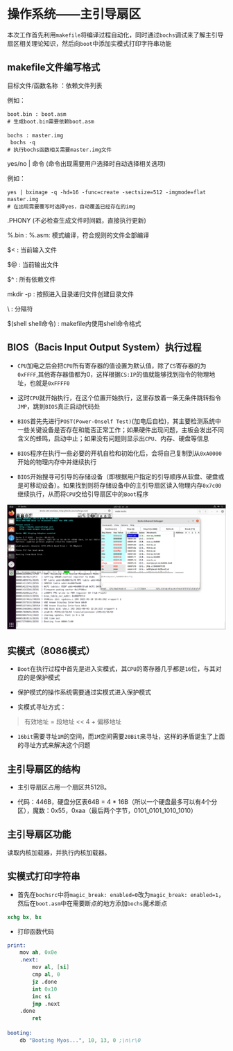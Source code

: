 # 操作系统——主引导扇区

本次工作首先利用`makefile`将编译过程自动化，同时通过`bochs`调试来了解主引导扇区相关理论知识，然后向`boot`中添加实模式打印字符串功能

## makefile文件编写格式

目标文件/函数名称 ：依赖文件列表

例如：

```console
boot.bin : boot.asm
# 生成boot.bin需要依赖boot.asm

bochs : master.img
 bochs -q
# 执行bochs函数相关需要master.img文件
```

yes/no | 命令     (命令出现需要用户选择时自动选择相关选项)

例如：

```console
yes | bximage -q -hd=16 -func=create -sectsize=512 -imgmode=flat master.img 
# 在出现需要覆写时选择yes，自动覆盖已经存在的img
```

.PHONY           (不必检查生成文件时间戳，直接执行更新)

%.bin : %.asm: 模式编译，符合规则的文件全部编译

$< : 当前输入文件

$@ : 当前输出文件

$^ : 所有依赖文件

mkdir -p : 按照进入目录递归文件创建目录文件

\ : 分隔符

$(shell shell命令) : makefile内使用shell命令格式

## BIOS（Bacis Input Output System）执行过程

+ `CPU`加电之后会把`CPU`所有寄存器的值设置为默认值，除了`CS`寄存器的为`0xFFFF`,其他寄存器值都为0，这样根据`CS:IP`的值就能够找到指令的物理地址，也就是`0xFFFF0`

+ 这时`CPU`就开始执行，在这个位置开始执行，这里存放着一条无条件跳转指令`JMP`，跳到`BIOS`真正启动代码处

+ `BIOS`首先先进行`POST(Power-Onself Test)`(加电后自检)，其主要检测系统中一些关键设备是否存在和能否正常工作；如果硬件出现问题，主板会发出不同含义的蜂鸣，启动中止；如果没有问题则显示出`CPU`、内存、硬盘等信息

+ `BIOS`程序在执行一些必要的开机自检和初始化后，会将自己复制到从`0xA0000`开始的物理内存中并继续执行

+ `BIOS`开始搜寻可引导的存储设备（即根据用户指定的引导顺序从软盘、硬盘或是可移动设备）。如果找到则将存储设备中的主引导扇区读入物理内存`0x7c00`继续执行，从而将`CPU`交给引导扇区中的`Boot`程序

![0x7c00图示](./images/2_1.png)

## 实模式（8086模式）

+ `Boot`在执行过程中首先是进入实模式，其`CPU`的寄存器几乎都是`16`位，与其对应的是保护模式

+ 保护模式的操作系统需要通过实模式进入保护模式

+ 实模式寻址方式：

 > 有效地址  =  段地址 << 4 + 偏移地址

+ `16bit`需要寻址`1M`的空间，而`1M`空间需要`20Bit`来寻址，这样的矛盾诞生了上面的寻址方式来解决这个问题

## 主引导扇区的结构

+ 主引导扇区占用一个扇区共512B。

+ 代码：446B，硬盘分区表64B = 4 * 16B（所以一个硬盘最多可以有4个分区），魔数：0x55，0xaa（最后两个字节，0101_0101_1010_1010）

## 主引导扇区功能

读取内核加载器，并执行内核加载器。

## 实模式打印字符串

+ 首先在`bochsrc`中将`magic_break: enabled=0`改为`magic_break: enabled=1`，然后在`boot.asm`中在需要断点的地方添加`bochs`魔术断点

 ```s
 xchg bx, bx
 ```

+ 打印函数代码

 ```s
 print:
     mov ah, 0x0e
     .next:
         mov al, [si]
         cmp al, 0
         jz .done
         int 0x10
         inc si
         jmp .next
     .done
         ret

 booting:
     db "Booting Myos...", 10, 13, 0 ;\n\r\0
 ```
